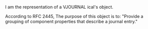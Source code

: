 I am the representation of a VJOURNAL ical's object.

According to RFC 2445,
The purpose of this object is to: "Provide a grouping of component properties that describe a journal entry."